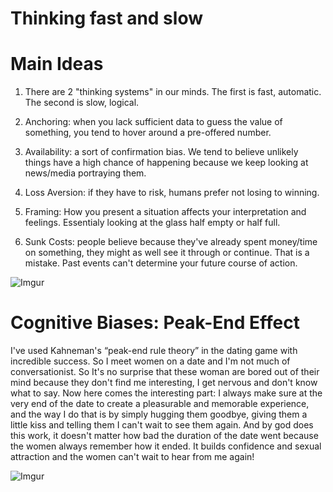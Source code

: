 Thinking fast and slow
=======================

Main Ideas
===========

1) There are 2 "thinking systems" in our minds. The first is fast, automatic. The second is slow, logical.

2) Anchoring: when you lack sufficient data to guess the value of something, you tend to hover around a pre-offered number.

3) Availability: a sort of confirmation bias. We tend to believe unlikely things have a high chance of happening because we keep looking at news/media portraying them.

4)  Loss Aversion: if they have to risk, humans prefer not losing to winning. 

5) Framing: How you present a situation affects your interpretation and feelings. Essentialy looking at the glass half empty or half full.

6) Sunk Costs: people believe because they've already spent money/time on something, they might as well see it through or continue. That is a mistake. Past events can't determine your future course of action.﻿

![Imgur](https://i.imgur.com/GDPOvL4.png)

Cognitive Biases: Peak-End Effect 
==================================
I've used Kahneman's “peak-end rule theory” in the dating game with incredible success. So I meet women on a date and I'm not much of conversationist. So It's no surprise that these woman are bored out of their mind because they don't find me interesting, I get nervous and don't know what to say. Now here comes the interesting part: I always make sure at the very end of the date to create a pleasurable and memorable experience, and the way I do that is by simply hugging them goodbye, giving them a little kiss and telling them I can't wait to see them again. And by god does this work, it doesn't matter how bad the duration of the date went because the women always remember how it ended. It builds confidence and sexual attraction and the women can't wait to hear from me again!

![Imgur](https://i.imgur.com/AsPTwMwl.png)
